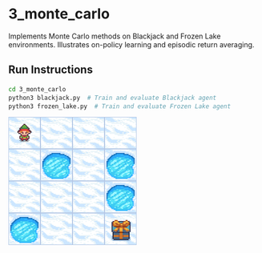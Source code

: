 # 3_monte_carlo

Implements Monte Carlo methods on Blackjack and Frozen Lake environments.
Illustrates on-policy learning and episodic return averaging.

## Run Instructions

```bash
cd 3_monte_carlo
python3 blackjack.py  # Train and evaluate Blackjack agent
python3 frozen_lake.py  # Train and evaluate Frozen Lake agent
```

![Frozen Lake](../pre_gifs/frozen_lake.gif)